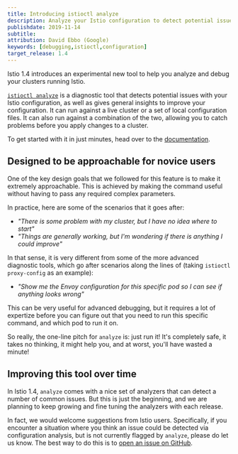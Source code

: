 ```yaml
---
title: Introducing istioctl analyze
description: Analyze your Istio configuration to detect potential issues and get general insights.
publishdate: 2019-11-14
subtitle:
attribution: David Ebbo (Google)
keywords: [debugging,istioctl,configuration]
target_release: 1.4
---
```


Istio 1.4 introduces an experimental new tool to help you analyze and debug your clusters running Istio.

[`istioctl analyze`](/ko/docs/reference/commands/istioctl/#istioctl-experimental-analyze) is a diagnostic tool that detects potential issues with your
Istio configuration, as well as gives general insights to improve your configuration.
It can run against a live cluster or a set of local configuration files.
It can also run against a combination of the two, allowing you to catch problems before you
apply changes to a cluster.

To get started with it in just minutes, head over to the [documentation](/ko/docs/ops/diagnostic-tools/istioctl-analyze/).

## Designed to be approachable for novice users

One of the key design goals that we followed for this feature is to make it extremely approachable.
This is achieved by making the command useful without having to pass any required complex parameters.

In practice, here are some of the scenarios that it goes after:

- *"There is some problem with my cluster, but I have no idea where to start"*
- *"Things are generally working, but I'm wondering if there is anything I could improve"*

In that sense, it is very different from some of the more advanced diagnostic tools, which go
after scenarios along the lines of (taking `istioctl proxy-config` as an example):

- *"Show me the Envoy configuration for this specific pod so I can see if anything looks wrong"*

This can be very useful for advanced debugging, but it requires a lot of expertize before you
can figure out that you need to run this specific command, and which pod to run it on.

So really, the one-line pitch for `analyze` is: just run it! It's completely safe, it takes no thinking,
it might help you, and at worst, you'll have wasted a minute!

## Improving this tool over time

In Istio 1.4, `analyze` comes with a nice set of analyzers that can detect a number of common issues.
But this is just the beginning, and we are planning to keep growing and fine tuning the analyzers with
each release.

In fact, we would welcome suggestions from Istio users. Specifically, if you encounter a situation
where you think an issue could be detected via configuration analysis, but is not currently flagged
by `analyze`, please do let us know. The best way to do this is to [open an issue on GitHub](https://github.com/istio/istio/issues).
